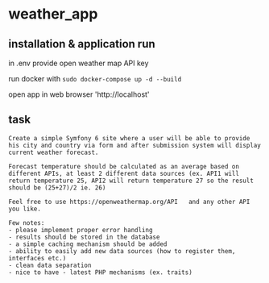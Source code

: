 # weather_app

## installation & application run

in .env provide open weather map API key

run docker with `sudo docker-compose up -d --build`

open app in web browser 'http://localhost'

## task

    Create a simple Symfony 6 site where a user will be able to provide his city and country via form and after submission system will display current weather forecast.

    Forecast temperature should be calculated as an average based on different APIs, at least 2 different data sources (ex. API1 will return temperature 25, API2 will return temperature 27 so the result should be (25+27)/2 ie. 26)

    Feel free to use https://openweathermap.org/API   and any other API you like.

    Few notes:
    - please implement proper error handling
    - results should be stored in the database
    - a simple caching mechanism should be added
    - ability to easily add new data sources (how to register them, interfaces etc.)
    - clean data separation
    - nice to have - latest PHP mechanisms (ex. traits)

